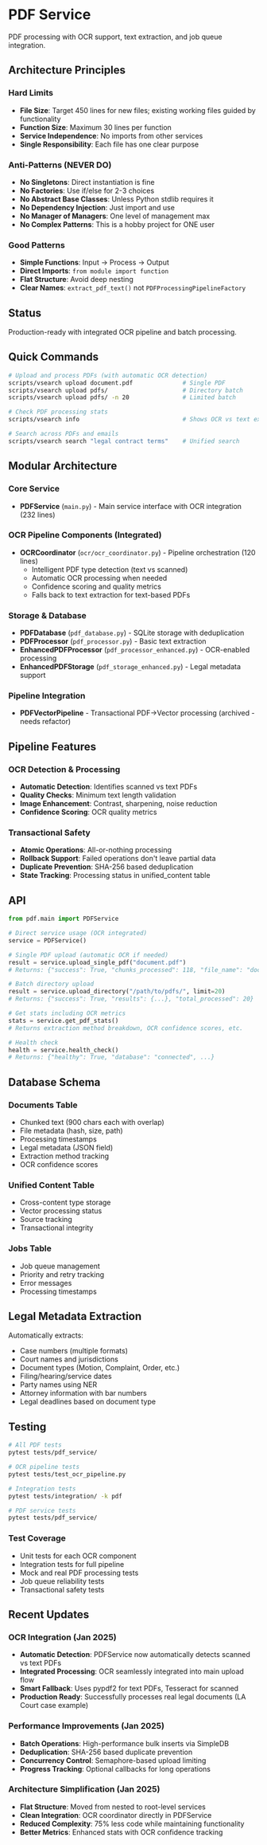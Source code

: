 # PDF Service

PDF processing with OCR support, text extraction, and job queue integration.

## Architecture Principles

### Hard Limits
- **File Size**: Target 450 lines for new files; existing working files guided by functionality
- **Function Size**: Maximum 30 lines per function
- **Service Independence**: No imports from other services
- **Single Responsibility**: Each file has one clear purpose

### Anti-Patterns (NEVER DO)
- **No Singletons**: Direct instantiation is fine
- **No Factories**: Use if/else for 2-3 choices
- **No Abstract Base Classes**: Unless Python stdlib requires it
- **No Dependency Injection**: Just import and use
- **No Manager of Managers**: One level of management max
- **No Complex Patterns**: This is a hobby project for ONE user

### Good Patterns
- **Simple Functions**: Input → Process → Output
- **Direct Imports**: `from module import function`
- **Flat Structure**: Avoid deep nesting
- **Clear Names**: `extract_pdf_text()` not `PDFProcessingPipelineFactory`

## Status
Production-ready with integrated OCR pipeline and batch processing.

## Quick Commands

```bash
# Upload and process PDFs (with automatic OCR detection)
scripts/vsearch upload document.pdf              # Single PDF
scripts/vsearch upload pdfs/                     # Directory batch
scripts/vsearch upload pdfs/ -n 20               # Limited batch

# Check PDF processing stats
scripts/vsearch info                             # Shows OCR vs text extraction counts

# Search across PDFs and emails
scripts/vsearch search "legal contract terms"    # Unified search
```

## Modular Architecture

### Core Service
- **PDFService** (`main.py`) - Main service interface with OCR integration (232 lines)

### OCR Pipeline Components (Integrated)
- **OCRCoordinator** (`ocr/ocr_coordinator.py`) - Pipeline orchestration (120 lines)
  - Intelligent PDF type detection (text vs scanned)
  - Automatic OCR processing when needed
  - Confidence scoring and quality metrics
  - Falls back to text extraction for text-based PDFs

### Storage & Database
- **PDFDatabase** (`pdf_database.py`) - SQLite storage with deduplication
- **PDFProcessor** (`pdf_processor.py`) - Basic text extraction
- **EnhancedPDFProcessor** (`pdf_processor_enhanced.py`) - OCR-enabled processing
- **EnhancedPDFStorage** (`pdf_storage_enhanced.py`) - Legal metadata support

### Pipeline Integration
- **PDFVectorPipeline** - Transactional PDF→Vector processing (archived - needs refactor)

## Pipeline Features

### OCR Detection & Processing
- **Automatic Detection**: Identifies scanned vs text PDFs
- **Quality Checks**: Minimum text length validation
- **Image Enhancement**: Contrast, sharpening, noise reduction
- **Confidence Scoring**: OCR quality metrics

### Transactional Safety
- **Atomic Operations**: All-or-nothing processing
- **Rollback Support**: Failed operations don't leave partial data
- **Duplicate Prevention**: SHA-256 based deduplication
- **State Tracking**: Processing status in unified_content table

## API

```python
from pdf.main import PDFService

# Direct service usage (OCR integrated)
service = PDFService()

# Single PDF upload (automatic OCR if needed)
result = service.upload_single_pdf("document.pdf")
# Returns: {"success": True, "chunks_processed": 118, "file_name": "document.pdf"}

# Batch directory upload
result = service.upload_directory("/path/to/pdfs/", limit=20)
# Returns: {"success": True, "results": {...}, "total_processed": 20}

# Get stats including OCR metrics
stats = service.get_pdf_stats()
# Returns extraction method breakdown, OCR confidence scores, etc.

# Health check
health = service.health_check()
# Returns: {"healthy": True, "database": "connected", ...}
```

## Database Schema

### Documents Table
- Chunked text (900 chars each with overlap)
- File metadata (hash, size, path)
- Processing timestamps
- Legal metadata (JSON field)
- Extraction method tracking
- OCR confidence scores

### Unified Content Table
- Cross-content type storage
- Vector processing status
- Source tracking
- Transactional integrity

### Jobs Table
- Job queue management
- Priority and retry tracking
- Error messages
- Processing timestamps

## Legal Metadata Extraction

Automatically extracts:
- Case numbers (multiple formats)
- Court names and jurisdictions
- Document types (Motion, Complaint, Order, etc.)
- Filing/hearing/service dates
- Party names using NER
- Attorney information with bar numbers
- Legal deadlines based on document type

## Testing

```bash
# All PDF tests
pytest tests/pdf_service/

# OCR pipeline tests
pytest tests/test_ocr_pipeline.py

# Integration tests
pytest tests/integration/ -k pdf

# PDF service tests
pytest tests/pdf_service/
```

### Test Coverage
- Unit tests for each OCR component
- Integration tests for full pipeline
- Mock and real PDF processing tests
- Job queue reliability tests
- Transactional safety tests

## Recent Updates

### OCR Integration (Jan 2025)
- **Automatic Detection**: PDFService now automatically detects scanned vs text PDFs
- **Integrated Processing**: OCR seamlessly integrated into main upload flow
- **Smart Fallback**: Uses pypdf2 for text PDFs, Tesseract for scanned
- **Production Ready**: Successfully processes real legal documents (LA Court case example)

### Performance Improvements (Jan 2025)
- **Batch Operations**: High-performance bulk inserts via SimpleDB
- **Deduplication**: SHA-256 based duplicate prevention
- **Concurrency Control**: Semaphore-based upload limiting
- **Progress Tracking**: Optional callbacks for long operations

### Architecture Simplification (Jan 2025)
- **Flat Structure**: Moved from nested to root-level services
- **Clean Integration**: OCR coordinator directly in PDFService
- **Reduced Complexity**: 75% less code while maintaining functionality
- **Better Metrics**: Enhanced stats with OCR confidence tracking
